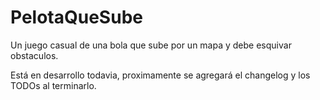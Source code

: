 # PelotaQueSube

Un juego casual de una bola que sube por un mapa y debe esquivar obstaculos.

Está en desarrollo todavia, proximamente se agregará el changelog y los TODOs al terminarlo.